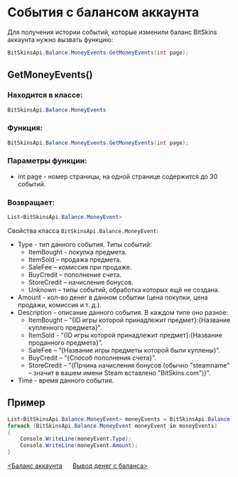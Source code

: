 ﻿# События с балансом аккаунта

Для получения истории событий, которые изменили баланс BitSkins аккаунта нужно вызвать функцию:

```csharp
BitSkinsApi.Balance.MoneyEvents.GetMoneyEvents(int page);
```

## GetMoneyEvents()
### Находится в классе:

```csharp
BitSkinsApi.Balance.MoneyEvents
```

### Функция:

```csharp
BitSkinsApi.Balance.MoneyEvents.GetMoneyEvents(int page);
```

### Параметры функции:
* int page - номер страницы, на одной странице содержится до 30 событий.

### Возвращает:

```csharp
List<BitSkinsApi.Balance.MoneyEvent>
```
Свойства класса ```BitSkinsApi.Balance.MoneyEvent```:
* Type - тип данного события. Типы событий:
  - ItemBought - покупка предмета.
  - ItemSold – продажа предмета.
  - SaleFee – комиссия при продаже.
  - BuyCredit – пополнение счета.
  - StoreCredit – начисление бонусов.
  - Unknown – типы событий, обработка которых ещё не создана.
* Amount - кол-во денег в данном событии (цена покупки, цена продажи, комиссия и т. д.).
* Description - описание данного события. В каждом типе оно разное:
  - ItemBought – “{ID игры которой принадлежит предмет}:{Название купленного предмета}”.
  - ItemSold - “{ID игры которой принадлежит предмет}:{Название проданного предмета}”.
  - SaleFee – “{Название игры предметы которой были куплены}”.
  - BuyCredit – “{Способ пополнения счета}”.
  - StoreCredit – “{Прчина начисления бонусов (обычно "steamname" – значит в вашем имени Steam вставлено "BitSkins.com")}”.
* Time - время данного события.

## Пример

```csharp
List<BitSkinsApi.Balance.MoneyEvent> moneyEvents = BitSkinsApi.Balance.MoneyEvents.GetMoneyEvents(1);
foreach (BitSkinsApi.Balance.MoneyEvent moneyEvent in moneyEvents)
{
    Console.WriteLine(moneyEvent.Type);
    Console.WriteLine(moneyEvent.Amount);
}
```

[<Баланс аккаунта](https://github.com/Captious99/BitSkinsApi/blob/master/docs/ru/balance/account_balance.md) &nbsp;&nbsp;&nbsp;&nbsp; [Вывод денег с баланса>](https://github.com/Captious99/BitSkinsApi/blob/master/docs/ru/balance/withdraw_money.md)